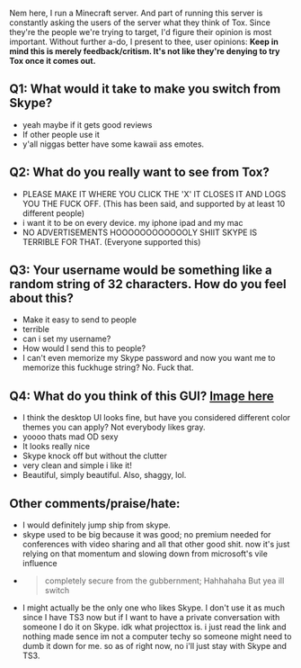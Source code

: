Nem here, I run a Minecraft server. And part of running this server is constantly asking the users of the server what they think of Tox. Since they're the people we're trying to target, I'd figure their opinion is most important. Without further a-do, I present to thee, user opinions:
**Keep in mind this is merely feedback/critism. It's not like they're denying to try Tox once it comes out.**


## Q1: What would it take to make you switch from Skype?
* yeah maybe if it gets good reviews
* If other people use it 
* y'all niggas better have some kawaii ass emotes.

## Q2: What do you really want to see from Tox?
* PLEASE MAKE IT WHERE YOU CLICK THE 'X' IT CLOSES IT AND LOGS YOU THE FUCK OFF. (This has been said, and supported by at least 10 different people)
* i want it to be on every device. my iphone ipad and my mac
* NO ADVERTISEMENTS HOOOOOOOOOOOOLY SHIIT SKYPE IS TERRIBLE FOR THAT. (Everyone supported this)

## Q3: Your username would be something like a random string of 32 characters. How do you feel about this?
* Make it easy to send to people
* terrible
* can i set my username?
* How would I send this to people?
* I can't even memorize my Skype password and now you want me to memorize this fuckhuge string? No. Fuck that.

## Q4: What do you think of this GUI? [Image here](https://ipwnage.com/stuff/desktopui.png)
* I think the desktop UI looks fine, but have you considered different color themes you can apply? Not everybody likes gray. 
* yoooo thats mad OD sexy
* It looks really nice
* Skype knock off but without the clutter
* very clean and simple i like it!
* Beautiful, simply beautiful. Also, shaggy, lol.


## Other comments/praise/hate:
* I would definitely jump ship from skype.
* skype used to be big because it was good; no premium needed for conferences with video sharing and all that other good shit. now it's just relying on that momentum and slowing down from microsoft's vile influence
* >completely secure from the gubbernment; Hahhahaha But yea ill switch
* I might actually be the only one who likes Skype. I don't use it as much since I have TS3 now but if I want to have a private conversation with someone I do it on Skype. idk what projecttox is. i just read the link and nothing made sence im not a computer techy so someone might need to dumb it down for me. so as of right now, no i'll just stay with Skype and TS3.
